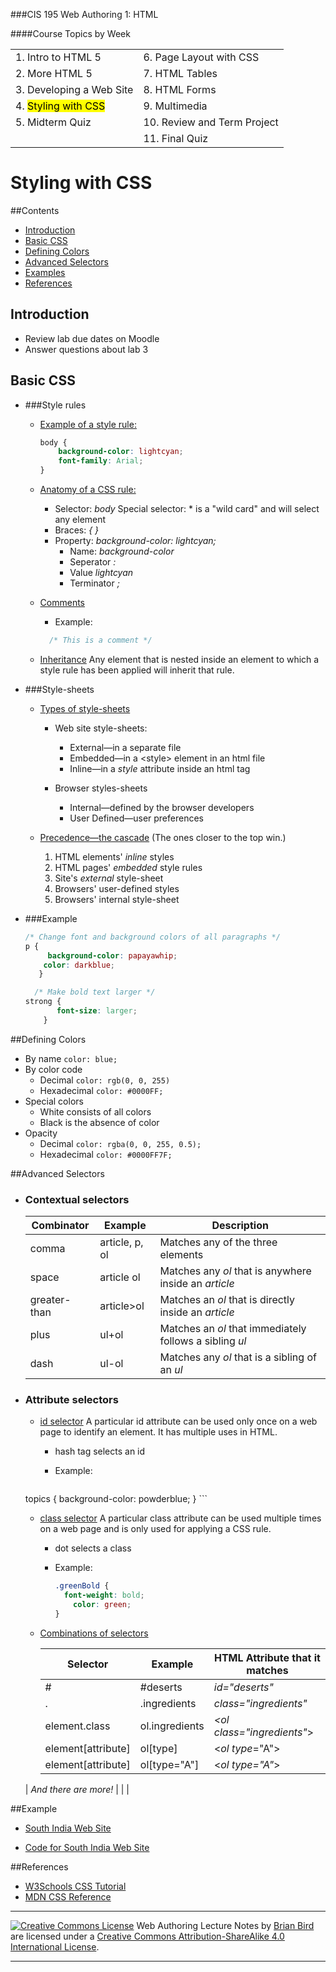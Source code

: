 ###CIS 195 Web Authoring 1: HTML

####Course Topics by Week

|                                  |                             |
| -------------------------------- | --------------------------- |
| 1. Intro to HTML 5               | 6. Page Layout with CSS     |
| 2. More HTML 5                   | 7. HTML Tables              |
| 3. Developing a Web Site         | 8. HTML Forms               |
| 4. <mark>Styling with CSS</mark> | 9. Multimedia               |
| 5. Midterm Quiz                  | 10. Review and Term Project |
|                                  | 11. Final Quiz              |

# Styling with CSS


##Contents

-   [Introduction](#introduction)
-   [Basic CSS](#basic-css)
-   [Defining Colors](#defining_colors)
-   [Advanced Selectors](#advanced-selectors)
-   [Examples](#examples)
-   [References](#references)

## Introduction

-   Review lab due dates on Moodle
-   Answer questions about lab 3

## Basic CSS

- ###Style rules

  - <u>Example of a style rule:</u>

    ```css
    body {
    	background-color: lightcyan;
    	font-family: Arial;
    }
    ```

  - <u>Anatomy of a CSS rule:</u>

    - Selector: *body*
      Special selector: * is a "wild card" and will select any element
    - Braces: *{ }*
    - Property: *background-color: lightcyan;*
      - Name: *background-color*
      - Seperator  *:*
      - Value  *lightcyan*
      - Terminator  *;*
    
  - <u>Comments</u>

    - Example:
      
    ```css
      /* This is a comment */
    ```

  - <u>Inheritance</u>
    Any element that is nested inside an element to which a style rule has been applied will inherit that rule.

- ###Style-sheets

  - <u>Types of style-sheets</u>
    
    - Web site style-sheets:
      
      - External&mdash;in a separate file
      - Embedded&mdash;in a &lt;style&gt; element in an html file
      - Inline&mdash;in a *style* attribute inside an html tag
      
    - Browser styles-sheets
      
      - Internal&mdash;defined by the browser developers
      - User Defined&mdash;user preferences
      
    
  - <u>Precedence&mdash;the cascade</u>
    (The ones closer to the top win.)
    
      1. HTML elements' *inline* styles
      2. HTML pages' *embedded* style rules
      3. Site's *external* style-sheet
      4. Browsers' user-defined styles
      5. Browsers' internal style-sheet
    
    
  
- ###Example
  ```css
  /* Change font and background colors of all paragraphs */
  p {
       background-color: papayawhip;
      color: darkblue;
     }
  
    /* Make bold text larger */
  strong {
         font-size: larger;
      }
  ```
  
  

##Defining Colors

* By name
  `color: blue;`
* By color code
  * Decimal
    `color: rgb(0, 0, 255)`
  * Hexadecimal
    `color: #0000FF;`
* Special colors
  * White consists of all colors
  * Black is the absence of color
* Opacity
  * Decimal
    `color: rgba(0, 0, 255, 0.5);`
  * Hexadecimal
    `color: #0000FF7F;`


##Advanced Selectors

- ### Contextual selectors

  | Combinator   | Example        | Description                                             |
  | ------------ | -------------- | ------------------------------------------------------- |
  | comma        | article, p, ol | Matches any of the three elements                       |
  | space        | article ol     | Matches any *ol* that is anywhere inside an *article*   |
  | greater-than | article>ol     | Matches an *ol* that is directly inside an *article*    |
  | plus         | ul+ol          | Matches an *ol* that immediately follows a sibling *ul* |
  | dash         | ul-ol          | Matches any *ol* that is a sibling of an *ul*           |

  

- ### Attribute selectors

  - <u>id selector</u>
    A particular id attribute can be used only once on a web page to identify an element. It has multiple uses in HTML.

    - hash tag selects an id
    
    - Example:
      
      ```css
  topics {
          background-color: powderblue;
      }
      ```
    
  - <u>class selector</u>
    A particular class attribute can be used multiple times on a web page and is only used for applying a CSS rule.
  
    - dot selects a class
      
    - Example:
      
        ```css
        .greenBold {
          font-weight: bold;
            color: green;
        }
        ```
    
  - <u>Combinations of selectors</u>
  
    | Selector              | Example        | HTML Attribute that it matches   |
    | --------------------- | -------------- | -------------------------------- |
    | #                     | &#35;deserts   | *id="deserts"*                   |
    | .                     | .ingredients   | *class="ingredients"*            |
    | element.class         | ol.ingredients | *&lt;ol class="ingredients"*&gt; |
    | element[attribute]    | ol[type]       | &lt;*ol type*="A"&gt;            |
    | element[attribute]    | ol[type="A"]   | &lt;*ol type="A"*&gt;            |
  | *And there are more!* |                |                                  |
    

##Example

* [South India Web Site](https://lcc-cit.github.io/CIS195-Demos/Unit03/Finished/Index.htm)

* [Code for South India Web Site](https://github.com/LCC-CIT/CIS195-Demos/tree/master/Unit03)

##References

* [W3Schools CSS Tutorial](https://www.w3schools.com/css/default.asp)
* [MDN CSS Reference](https://developer.mozilla.org/en-US/docs/Web/CSS/Reference)

------

[![Creative Commons License](https://i.creativecommons.org/l/by-sa/4.0/88x31.png)](http://creativecommons.org/licenses/by-sa/4.0/) Web Authoring Lecture Notes by [Brian Bird](https://profbird.online) are licensed under a [Creative Commons Attribution-ShareAlike 4.0 International License](http://creativecommons.org/licenses/by-sa/4.0/). 

------------

